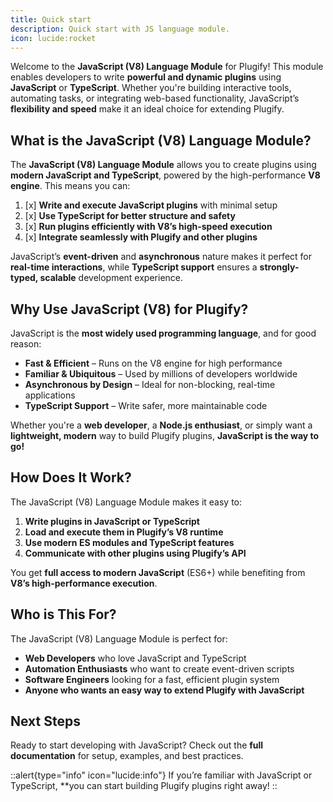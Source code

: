 ```yaml
---
title: Quick start
description: Quick start with JS language module.
icon: lucide:rocket
---
```


Welcome to the **JavaScript (V8) Language Module** for Plugify! This module enables developers to write **powerful and dynamic plugins** using **JavaScript** or **TypeScript**. Whether you're building interactive tools, automating tasks, or integrating web-based functionality, JavaScript’s **flexibility and speed** make it an ideal choice for extending Plugify.

## What is the JavaScript (V8) Language Module?

The **JavaScript (V8) Language Module** allows you to create plugins using **modern JavaScript and TypeScript**, powered by the high-performance **V8 engine**. This means you can:

1. [x] **Write and execute JavaScript plugins** with minimal setup  
2. [x] **Use TypeScript for better structure and safety**  
3. [x] **Run plugins efficiently with V8’s high-speed execution**  
4. [x] **Integrate seamlessly with Plugify and other plugins**

JavaScript’s **event-driven** and **asynchronous** nature makes it perfect for **real-time interactions**, while **TypeScript support** ensures a **strongly-typed, scalable** development experience.

## Why Use JavaScript (V8) for Plugify?

JavaScript is the **most widely used programming language**, and for good reason:

* **Fast & Efficient** – Runs on the V8 engine for high performance  
* **Familiar & Ubiquitous** – Used by millions of developers worldwide  
* **Asynchronous by Design** – Ideal for non-blocking, real-time applications  
* **TypeScript Support** – Write safer, more maintainable code

Whether you're a **web developer**, a **Node.js enthusiast**, or simply want a **lightweight, modern** way to build Plugify plugins, **JavaScript is the way to go!**

## How Does It Work?

The JavaScript (V8) Language Module makes it easy to:

1. **Write plugins in JavaScript or TypeScript**  
2. **Load and execute them in Plugify’s V8 runtime**  
3. **Use modern ES modules and TypeScript features**  
4. **Communicate with other plugins using Plugify’s API**

You get **full access to modern JavaScript** (ES6+) while benefiting from **V8’s high-performance execution**.

## Who is This For?

The JavaScript (V8) Language Module is perfect for:

* **Web Developers** who love JavaScript and TypeScript  
* **Automation Enthusiasts** who want to create event-driven scripts  
* **Software Engineers** looking for a fast, efficient plugin system  
* **Anyone who wants an easy way to extend Plugify with JavaScript**

## Next Steps

Ready to start developing with JavaScript? Check out the **full documentation** for setup, examples, and best practices.

::alert{type="info" icon="lucide:info"}
If you’re familiar with JavaScript or TypeScript, **you can start building Plugify plugins right away!
::